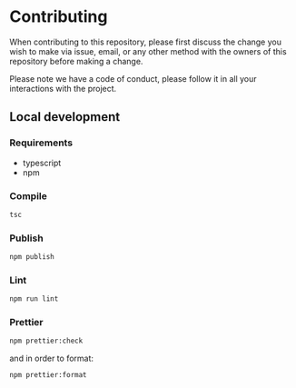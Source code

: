 # Contributing

When contributing to this repository, please first discuss the change you wish to make via issue, email, or any other method with the owners of this repository before making a change.

Please note we have a code of conduct, please follow it in all your interactions with the project.



## Local development

### Requirements
- typescript
- npm

### Compile

```bash
tsc
```

### Publish

```bash
npm publish
```

### Lint

```bash
npm run lint
```

### Prettier

```bash
npm prettier:check
```

and in order to format:

```bash
npm prettier:format
```
